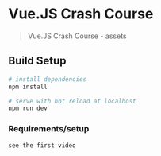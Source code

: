 # Vue.JS Crash Course

> Vue.JS Crash Course - assets

## Build Setup

``` bash
# install dependencies
npm install

# serve with hot reload at localhost
npm run dev
```

### Requirements/setup
```
see the first video
```
